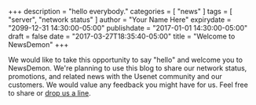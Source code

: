 +++
description = "hello everybody."
categories = [ "news" ]
tags = [ "server", "network status" ]
author = "Your Name Here"
expirydate = "2099-12-31 14:30:00-05:00"
publishdate = "2017-01-01 14:30:00-05:00"
draft = false
date = "2017-03-27T18:35:40-05:00"
title = "Welcome to NewsDemon"
+++

We would like to take this opportunity to say "hello" and welcome you to
NewsDemon. We're planning to use this blog to share our network status,
promotions, and related news with the Usenet community and our customers.  We
would value any feedback you might have for us.  Feel free to share
or [drop us a line](mailto:support@newsdemon.com).

<!--more-->
